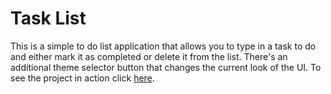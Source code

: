 # Task List

This is a simple to do list application that allows you to type in a task to do and either mark it as completed or delete it from the list. There's an additional theme selector button that changes the current look of the UI. To see the project in action click [here](https://jhordon.github.iio/taskList).